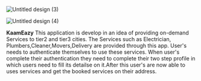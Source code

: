 
![Untitled design (3)](https://github.com/devlopAndroid/KaamEazy/assets/96105594/fc500a0f-1656-4865-bd45-c22f2ecfbb6b)

![Untitled design (4)](https://github.com/devlopAndroid/KaamEazy/assets/96105594/68f028d7-eb91-48a9-b8c0-b0d9fb0f0bcb)


**KaamEazy**
This application is develop in an idea of providing on-demand Services to tier2 and tier3 cities. The Services such as Electrician, Plumbers,Cleaner,Movers,Delivery are provided through this app. User's needs to authenticate themselves to use these services. When user's complete their authentication they need to complete their two step profile in which users need to fill its detailse on it.After this user's are now able to uses services and get the booked services on their address.

